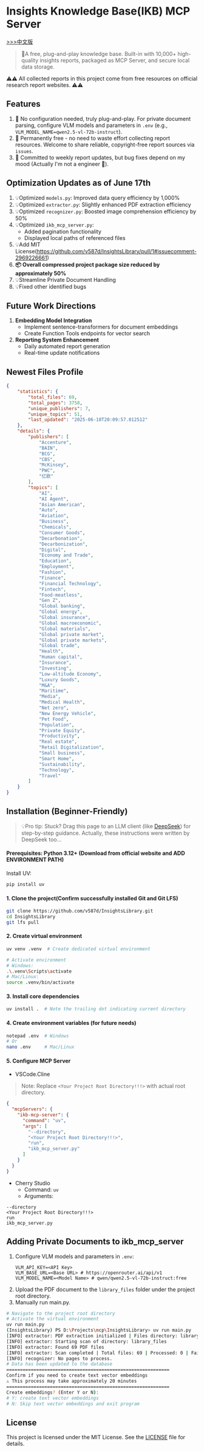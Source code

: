 # Insights Knowledge Base(IKB) MCP Server
[>>>中文版](https://github.com/v587d/InsightsLibrary/blob/main/README_CN.md)
> 🍭A free, plug-and-play knowledge base. Built-in with 10,000+ high-quality insights reports, packaged as MCP Server, and secure local data storage.

⚠️⚠️ All collected reports in this project come from free resources on official research report websites. ⚠️⚠️
## Features
1. 🍾 No configuration needed, truly plug-and-play. For private document parsing, configure VLM models and parameters in `.env` (e.g., `VLM_MODEL_NAME=qwen2.5-vl-72b-instruct`).
2. 🦉 Permanently free - no need to waste effort collecting report resources. Welcome to share reliable, copyright-free report sources via `issues`.
3. 📢 Committed to weekly report updates, but bug fixes depend on my mood (Actually I'm not a engineer 🤭).

## Optimization Updates as of June 17th

1. 💡Optimized `models.py`: Improved data query efficiency by 1,000%
2. 💡Optimized `extractor.py`: Slightly enhanced PDF extraction efficiency
3. 💡Optimized `recognizer.py`:  Boosted image comprehension efficiency by 50%
4. 💡Optimized `ikb_mcp_server.py`:
   - Added pagination functionality
   - Displayed local paths of referenced files
5. 💡Add MIT License(https://github.com/v587d/InsightsLibrary/pull/1#issuecomment-2969226661)
6. **📦 Overall compressed project package size reduced by approximately 50%**  
7. 💡Streamline Private Document Handling  
8. 💡Fixed other identified bugs

## Future Work Directions  
1. **Embedding Model Integration**  
   - Implement sentence-transformers for document embeddings  
   - Create Function Tools endpoints for vector search  
2. **Reporting System Enhancement**  
   - Daily automated report generation  
   - Real-time update notifications

## Newest Files Profile
```JSON
{
    "statistics": {
        "total_files": 69,
        "total_pages": 3758,
        "unique_publishers": 7,
        "unique_topics": 51,
        "last_updated": "2025-06-18T20:09:57.012512"
    },
    "details": {
        "publishers": [
            "Accenture",
            "BAIN",
            "BCG",
            "CBS",
            "McKinsey",
            "PWC",
            "亿欧"
        ],
        "topics": [
            "AI",
            "AI Agent",
            "Asian American",
            "Auto",
            "Aviation",
            "Business",
            "Chemicals",
            "Consumer Goods",
            "Decarbonation",
            "Decarbonization",
            "Digital",
            "Economy and Trade",
            "Education",
            "Employment",
            "Fashion",
            "Finance",
            "Financial Technology",
            "Fintech",
            "Food-meatless",
            "Gen Z",
            "Global banking",
            "Global energy",
            "Global insurance",
            "Global macroeconomic",
            "Global materials",
            "Global private market",
            "Global private markets",
            "Global trade",
            "Health",
            "Human capital",
            "Insurance",
            "Investing",
            "Low-altitude Economy",
            "Luxury Goods",
            "M&A",
            "Maritime",
            "Media",
            "Medical Health",
            "Net zero",
            "New Energy Vehicle",
            "Pet Food",
            "Population",
            "Private Equity",
            "Productivity",
            "Real estate",
            "Retail Digitalization",
            "Small business",
            "Smart Home",
            "Sustainability",
            "Technology",
            "Travel"
        ]
    }
}
```

## Installation (Beginner-Friendly)

>💡Pro tip: Stuck? Drag this page to an LLM client (like [DeepSeek](https://chat.deepseek.com/)) for step-by-step guidance. Actually, these instructions were written by DeepSeek too...

#### Prerequisites: Python 3.12+ (Download from official website and ADD ENVIRONMENT PATH)

Install UV:

```BASH
pip install uv
```

#### 1. Clone the project(Confirm successfully installed Git and Git LFS)

```BASH
git clone https://github.com/v587d/InsightsLibrary.git
cd InsightsLibrary
git lfs pull
```

#### 2. Create virtual environment

```BASH
uv venv .venv  # Create dedicated virtual environment

# Activate environment
# Windows:
.\.venv\Scripts\activate
# Mac/Linux:
source .venv/bin/activate
```

#### 3. Install core dependencies

```BASH
uv install .  # Note the trailing dot indicating current directory
```

#### 4. Create environment variables (for future needs)

```BASH
notepad .env  # Windows
# Or
nano .env     # Mac/Linux
```

#### 5. Configure MCP Server

- VSCode.Cline
> Note: Replace `<Your Project Root Directory!!!>` with actual root directory.
```json
{
  "mcpServers": {
    "ikb-mcp-server": {
      "command": "uv",
      "args": [
        "--directory",
        "<Your Project Root Directory!!!>", 
        "run",
        "ikb_mcp_server.py"
      ]
    }
  }
}
```
- Cherry Studio
    - Command: `uv`
    - Arguments: 
```text
--directory
<Your Project Root Directory!!!>
run
ikb_mcp_server.py
```

## Adding Private Documents to ikb_mcp_server
1. Configure VLM models and parameters in `.env`:
    ```text
    VLM_API_KEY=<API Key>
    VLM_BASE_URL=<Base URL> # https://openrouter.ai/api/v1
    VLM_MODEL_NAME=<Model Name> # qwen/qwen2.5-vl-72b-instruct:free
    ```
2. Upload the PDF document to the `library_files` folder under the project root directory.
3. Manually run main.py.

```bash
# Navigate to the project root directory
# Activate the virtual environment
uv run main.py
(InsightsLibrary) PS D:\Projects\mcp\InsightsLibrary> uv run main.py
[INFO] extractor: PDF extraction initialized | Files directory: library_files | Pages directory: library_pages
[INFO] extractor: Starting scan of directory: library_files
[INFO] extractor: Found 69 PDF files
[INFO] extractor: Scan completed | Total files: 69 | Processed: 0 | Failed: 0
[INFO] recognizer: No pages to process.
# Data has been updated to the database
============================================================
Confirm if you need to create text vector embeddings
⚠️ This process may take approximately 20 minutes
============================================================
Create embeddings? (Enter Y or N): 
# Y: create text vector embeddings
# N: Skip text vector embeddings and exit program
```

## License
This project is licensed under the MIT License. See the [LICENSE](https://github.com/v587d/InsightsLibrary/blob/main/LICENSE) file for details.